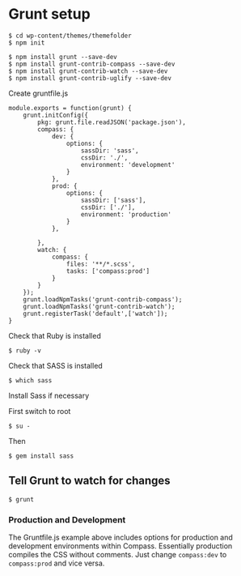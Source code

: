 # Grunt setup

	$ cd wp-content/themes/themefolder
	$ npm init

	$ npm install grunt --save-dev
	$ npm install grunt-contrib-compass --save-dev
	$ npm install grunt-contrib-watch --save-dev
	$ npm install grunt-contrib-uglify --save-dev

Create gruntfile.js

	module.exports = function(grunt) {
		grunt.initConfig({
			pkg: grunt.file.readJSON('package.json'),
			compass: {
				dev: {
					options: {
						sassDir: 'sass',
						cssDir: './',
						environment: 'development'
					}
				},
				prod: {
					options: {              
						sassDir: ['sass'],
						cssDir: ['./'],
						environment: 'production'
					}
				},
	
			},
			watch: {
				compass: {
					files: '**/*.scss',
					tasks: ['compass:prod']
				}
			}
		});
		grunt.loadNpmTasks('grunt-contrib-compass');
		grunt.loadNpmTasks('grunt-contrib-watch');
		grunt.registerTask('default',['watch']);
	}

Check that Ruby is installed

	$ ruby -v

Check that SASS is installed 

	$ which sass

Install Sass if necessary

First switch to root

	$ su -

Then

	$ gem install sass

## Tell Grunt to watch for changes

	$ grunt

### Production and Development

The Gruntfile.js example above includes options for production and development environments within Compass. Essentially production compiles the CSS without comments. Just change `compass:dev` to `compass:prod` and vice versa. 
